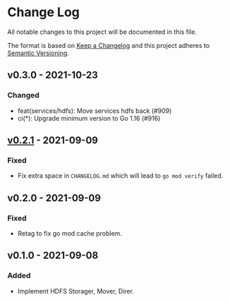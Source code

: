 # Change Log

All notable changes to this project will be documented in this file.

The format is based on [Keep a Changelog](https://keepachangelog.com/)
and this project adheres to [Semantic Versioning](https://semver.org/).

## v0.3.0 - 2021-10-23

### Changed

- feat(services/hdfs): Move services hdfs back (#909)
- ci(*): Upgrade minimum version to Go 1.16 (#916)

## [v0.2.1] - 2021-09-09

### Fixed

- Fix extra space in `CHANGELOG.md` which will lead to `go mod verify` failed.

## v0.2.0 - 2021-09-09

### Fixed

- Retag to fix go mod cache problem.

## v0.1.0 - 2021-09-08

### Added

- Implement HDFS Storager, Mover, Direr.

[v0.2.1]: https://github.com/beyondstorage/go-service-hdfs/compare/v0.2.0...v0.2.1

